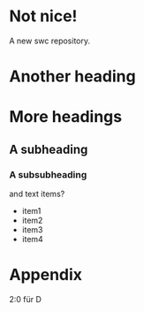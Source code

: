# Not nice!
A new swc repository.
# Another heading

# More headings
## A subheading
### A subsubheading
and text
items?
- item1
- item2
- item3
- item4

# Appendix
2:0 für D
